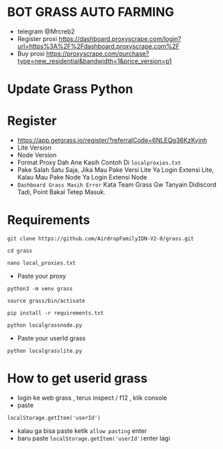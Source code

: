 # BOT GRASS AUTO FARMING
- telegram @Mrcreb2
- Register proxi
https://dashboard.proxyscrape.com/login?url=https%3A%2F%2Fdashboard.proxyscrape.com%2F
- Buy proxi
https://proxyscrape.com/purchase?type=new_residential&bandwidth=1&price_version=p1
# Update Grass Python
# Register
- https://app.getgrass.io/register/?referralCode=6NLEQg36KzKvjnh
- Lite Version
- Node Version
- Format Proxy Dah Ane Kasih Contoh Di ```localproxies.txt```
- Pake Salah Satu Saja, Jika Mau Pake Versi Lite Ya Login Extensi Lite, Kalau Mau Pake Node Ya Login Extensi Node
- ```Dashboard Grass Masih Error``` Kata Team Grass Gw Tanyain Didiscord Tadi, Point Bakal Tetep Masuk.

# Requirements

```
git clone https://github.com/AirdropFamilyIDN-V2-0/grass.git
```
```
cd grass
```
```
nano local_proxies.txt
```
- Paste your proxy
```
python3 -m venv grass
```
```
source grass/bin/activate
```
```
pip install -r requirements.txt
```
```
python localgrassnode.py
```
- Paste your userId grass
```
python localgrasslite.py
```
# How to get userid grass
- login ke web grass , terus inspect / f12 ,  klik console
- paste
``` 
localStorage.getItem('userId')
```
- kalau ga bisa paste ketik ```allow pasting``` enter
- baru paste ```localStorage.getItem('userId')```enter lagi
